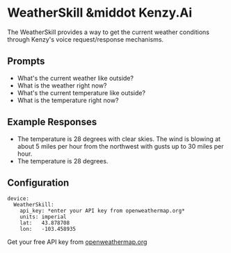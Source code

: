 # WeatherSkill &middot Kenzy.Ai

The WeatherSkill provides a way to get the current weather conditions through Kenzy's voice request/response mechanisms.

## Prompts

* What's the current weather like outside?
* What is the weather right now?
* What's the current temperature like outside?
* What is the temperature right now?

## Example Responses

* The temperature is 28 degrees with clear skies.  The wind is blowing at about 5 miles per hour from the northwest with gusts up to 30 miles per hour.
* The temperature is 28 degrees.

## Configuration

```
device:
  WeatherSkill:
    api_key: *enter your API key from openweathermap.org*
    units: imperial
    lat:   43.878708
    lon:   -103.458935
```

Get your free API key from [openweathermap.org](http://openweathermap.org)